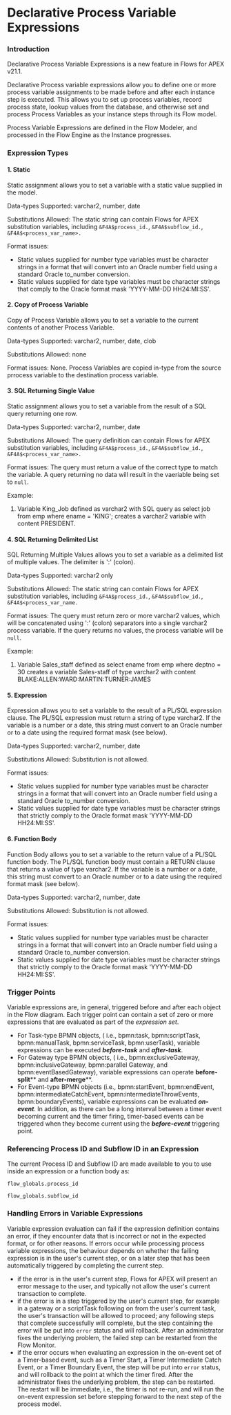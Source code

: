 # Declarative Process Variable Expressions

### Introduction

Declarative Process Variable Expressions is a new feature in Flows for APEX v21.1.

Declarative Process variable expressions allow you to define one or more process variable assignments to be made before and after each instance step is executed.  This allows you to set up process variables, record process state, lookup values from the database, and otherwise set and process Process Variables as your instance steps through its Flow model.

Process Variable Expressions are defined in the Flow Modeler, and processed in the Flow Engine as the Instance progresses.

### Expression Types

#### 1. Static

Static assignment allows you to set a variable with a static value supplied in the model.

Data-types Supported:  varchar2, number, date

Substitutions Allowed: The static string can contain Flows for APEX substitution variables, including `&F4A$process_id.`, `&F4A$subflow_id.`, `&F4A$<process_var_name>.`

Format issues:

- Static values supplied for number type variables must be character strings in a format that will convert into an Oracle number field using a standard Oracle  to_number conversion.
- Static values supplied for date type variables must be character strings that comply to the Oracle format mask 'YYYY-MM-DD HH24:MI:SS'.

#### 2. Copy of Process Variable

Copy of Process Variable allows you to set a variable to the current contents of another Process Variable.

Data-types Supported:  varchar2, number, date, clob

Substitutions Allowed:  none

Format issues: None.  Process Variables are copied in-type from the source prrocess variable to the destination process variable.

#### 3. SQL Returning Single Value

Static assignment allows you to set a variable from the result of a SQL query returning one row.

Data-types Supported:  varchar2, number, date

Substitutions Allowed: The query definition can contain Flows for APEX substitution variables, including `&F4A$process_id.`, `&F4A$subflow_id.`, `&F4A$<process_var_name>.`

Format issues:  The query must return a value of the correct type to match the variable.  A query returning no data will result in the vaeriable being set to `null`.

Example:

1. Variable King_Job defined as varchar2 with SQL query as select job from emp where ename = 'KING';  creates a varchar2 variable with content PRESIDENT.

#### 4. SQL Returning Delimited List

SQL Returning Multiple Values allows you to set a variable as a delimited list of multiple values.  The delimiter is ':' (colon).

Data-types Supported:  varchar2 only

Substitutions Allowed: The static string can contain Flows for APEX substitution variables, including `&F4A$process_id.`, `&F4A$subflow_id.`, `&F4A$<process_var_name.`

Format issues:  The query must return zero or more varchar2 values, which will be concatenated using ':' (colon) separators into a single varchar2 process variable.  If the query returns no values, the process variable will be `null`.

Example:

1. Variable Sales_staff defined as select ename from emp where deptno = 30 creates a variable Sales-staff of type varchar2 with content BLAKE:ALLEN:WARD:MARTIN:TURNER:JAMES

#### 5. Expression

Expression allows you to set a variable to the result of a PL/SQL expression clause.  The PL/SQL expression must return a string of type varchar2.  If the variable is a number or a date, this string must convert to an Oracle number or to a date using the required format mask (see below).

Data-types Supported:  varchar2, number, date

Substitutions Allowed: Substitution is not allowed.

Format issues:

- Static values supplied for number type variables must be character strings in a format that will convert into an Oracle number field using a standard Oracle  to_number conversion.
- Static values supplied for date type variables must be character strings that strictly comply to the Oracle format mask 'YYYY-MM-DD HH24:MI:SS'.

#### 6. Function Body

Function Body allows you to set a variable to the return value of a PL/SQL function body.  The PL/SQL function body must contain a RETURN clause that returns a value of type varchar2.   If the variable is a number or a date, this string must convert to an Oracle number or to a date using the required format mask (see below).

Data-types Supported:  varchar2, number, date

Substitutions Allowed: Substitution is not allowed.

Format issues:

- Static values supplied for number type variables must be character strings in a format that will convert into an Oracle number field using a standard Oracle  to_number conversion.
- Static values supplied for date type variables must be character strings that strictly comply to the Oracle format mask 'YYYY-MM-DD HH24:MI:SS'.

### Trigger Points

Variable expressions are, in general, triggered before and after each object in the Flow diagram.  Each trigger point can contain a set of zero or more expressions that are evaluated as part of the *expression set*.

- For Task-type BPMN objects, ( i.e., bpmn:task, bpmn:scriptTask, bpmn:manualTask, bpmn:serviceTask, bpmn:userTask), variable expressions can be executed ***before-task*** and ***after-task***.
- For Gateway type BPMN objects, ( i.e., bpmn:exclusiveGateway, bpmn:inclusiveGateway, bpmn:parallel Gateway, and bpmn:eventBasedGateway), variable expressions can operate **before-split**** and **after-merge****.
- For Event-type BPMN objects (i.e., bpmn:startEvent, bpmn:endEvent, bpmn:intermediateCatchEvent, bpmn:intermediateThrowEvents, bpmn:boundaryEvents), variable expressions can be evaluated ***on-event***.  In addition, as there can be a long interval between a timer event becoming current and the timer firing, timer-based events can be triggered when they become current using the ***before-event*** triggering point.

### Referencing Process ID and Subflow ID in an Expression

The current Process ID and Subflow ID are made available to you to use inside an expression or a function body as:

`flow_globals.process_id`

`flow_globals.subflow_id`


### Handling Errors in Variable Expressions

Variable expression evaluation can fail if the expression definition contains an error, if they encounter data that is incorrect or not in the expected format, or for other reasons.
If errors occur while processing process variable expressions, the behaviour depends on whether the failing expression is in the user's current step, or on a later step that has been automatically triggered by completing the current step.

- if the error is in the user's current step, Flows for APEX will present an error message to the user, and typically not allow the user's current transaction to complete.
- if the error is in a step triggered by the user's current step, for example in a gateway or a scriptTask following on from the user's current task, the user's transaction will be allowed to proceed;  any following steps that complete successfully will complete, but the step containing the error will be put into `error` status and will rollback.  After an administrator fixes the underlying problem, the failed step can be restarted from the Flow Monitor.
- if the error occurs when evaluating an expression in the on-event set of a Timer-based event, such as a Timer Start, a Timer Intermediate Catch Event, or a Timer Boundary Event, the step will be put into `error` status, and will rollback to the point at which the timer fired.  After the administrator fixes the underlying problem, the step can be restarted.  The restart will be immediate, i.e., the timer is not re-run, and will run the on-event expression set before stepping forward to the next step of the process model.


